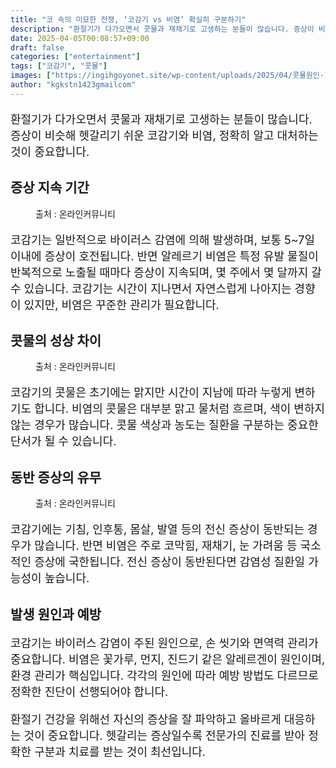 ```yaml
---
title: "코 속의 미묘한 전쟁, ‘코감기 vs 비염’ 확실히 구분하기"
description: "환절기가 다가오면서 콧물과 재채기로 고생하는 분들이 많습니다. 증상이 비슷해 헷갈리기 쉬운 코감기와 비염, 정확히 알고 대처하는 것이 중요합니다."
date: 2025-04-05T00:08:57+09:00
draft: false
categories: ["entertainment"]
tags: ["코감기", "콧물"]
images: ["https://ingihgoyonet.site/wp-content/uploads/2025/04/콧물원인-1024x683.jpg", "https://ingihgoyonet.site/wp-content/uploads/2025/04/콧물-1-764x1024.jpg", "https://ingihgoyonet.site/wp-content/uploads/2025/04/알레르기비염-1024x683.jpg"]
author: "kgkstn1423gmailcom"
---
```


<p style="font-size:18px">환절기가 다가오면서 콧물과 재채기로 고생하는 분들이 많습니다. 증상이 비슷해 헷갈리기 쉬운 코감기와 비염, 정확히 알고 대처하는 것이 중요합니다.</p> <h2 >증상 지속 기간</h2> <figure ><img src="https://ingihgoyonet.site/wp-content/uploads/2025/04/콧물원인-1024x683.jpg" alt="" style="aspect-ratio:16/9;object-fit:cover"/><figcaption >출처 : 온라인커뮤니티</figcaption></figure> <p style="font-size:18px">코감기는 일반적으로 바이러스 감염에 의해 발생하며, 보통 5~7일 이내에 증상이 호전됩니다. 반면 알레르기 비염은 특정 유발 물질이 반복적으로 노출될 때마다 증상이 지속되며, 몇 주에서 몇 달까지 갈 수 있습니다. 코감기는 시간이 지나면서 자연스럽게 나아지는 경향이 있지만, 비염은 꾸준한 관리가 필요합니다.</p> <h2 >콧물의 성상 차이</h2> <figure ><img src="https://ingihgoyonet.site/wp-content/uploads/2025/04/콧물-1-764x1024.jpg" alt="" style="aspect-ratio:16/9;object-fit:cover"/><figcaption >출처 : 온라인커뮤니티</figcaption></figure> <p style="font-size:18px">코감기의 콧물은 초기에는 맑지만 시간이 지남에 따라 누렇게 변하기도 합니다. 비염의 콧물은 대부분 맑고 물처럼 흐르며, 색이 변하지 않는 경우가 많습니다. 콧물 색상과 농도는 질환을 구분하는 중요한 단서가 될 수 있습니다.</p> <h2 >동반 증상의 유무</h2> <figure ><img src="https://ingihgoyonet.site/wp-content/uploads/2025/04/알레르기비염-1024x683.jpg" alt="" style="aspect-ratio:16/9;object-fit:cover"/><figcaption >출처 : 온라인커뮤니티</figcaption></figure> <p style="font-size:18px">코감기에는 기침, 인후통, 몸살, 발열 등의 전신 증상이 동반되는 경우가 많습니다. 반면 비염은 주로 코막힘, 재채기, 눈 가려움 등 국소적인 증상에 국한됩니다. 전신 증상이 동반된다면 감염성 질환일 가능성이 높습니다.</p> <h2 >발생 원인과 예방</h2> <p style="font-size:18px">코감기는 바이러스 감염이 주된 원인으로, 손 씻기와 면역력 관리가 중요합니다. 비염은 꽃가루, 먼지, 진드기 같은 알레르겐이 원인이며, 환경 관리가 핵심입니다. 각각의 원인에 따라 예방 방법도 다르므로 정확한 진단이 선행되어야 합니다.</p> <p style="font-size:18px">환절기 건강을 위해선 자신의 증상을 잘 파악하고 올바르게 대응하는 것이 중요합니다. 헷갈리는 증상일수록 전문가의 진료를 받아 정확한 구분과 치료를 받는 것이 최선입니다.</p>